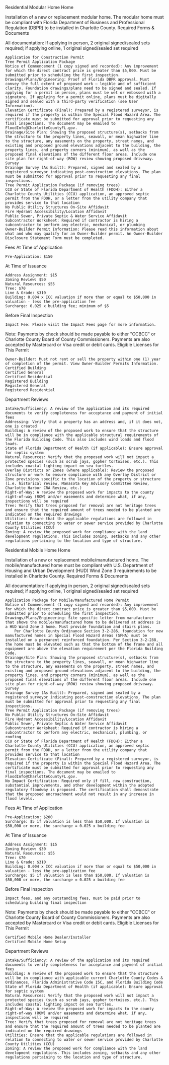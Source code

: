 Residential Modular Home
Home


Installation of a new or replacement modular home. The modular home must be compliant with Florida Department of Business and Professional Regulation (DBPR) to be installed in Charlotte County.
Required Forms & Documents

All documentation: If applying in person, 2 original signed/sealed sets required; if applying online, 1 original signed/sealed set required

    Application for Construction Permit 
    Tree Permit Application Package 
    Notice of Commencement (1 copy signed and recorded): Any improvement for which the direct contract price is greater than $5,000. Must be submitted prior to scheduling the first inspection.
    Drawings/Plans/Engineering: Proof of Florida DBPR approval. Must convey the full extent of proposed work – legible and of sufficient clarity. Foundation drawings/plans need to be signed and sealed. If applying for a permit in person, plans must be wet or embossed with a signature. If applying for a permit online, plans must be digitally signed and sealed with a third-party verification (see User Information).
    Elevation Certificate (Final): Prepared by a registered surveyor, is required if the property is within the Special Flood Hazard Area. The certificate must be submitted for approval prior to requesting any final inspections. The document may be emailed to FloodInfo@CharlotteCountyFL.gov.
    Drainage/Site Plan: Showing the proposed structure(s), setbacks from the structure to the property lines, seawall, or mean highwater line to the structure, any easements on the property, street names, and existing and proposed ground elevations adjacent to the building, the property lines, and property corners (minimum), as well as the proposed final elevations of the different floor areas. Include one site plan for right-of-way (ROW) review showing proposed driveway.
    Survey
    Drainage Survey (As Built): Prepared, signed and sealed by a registered surveyor indicating post-construction elevations. The plan must be submitted for approval prior to requesting any final inspections.
    Tree Permit Application Package (if removing trees)
    CCU or State of Florida Department of Health (FDOH): Either a Charlotte County Utilities (CCU) application, an approved septic permit from the FDOH, or a letter from the utility company that provides service to that location
    No Public Utility Structures On-Site Affidavit 
    Fire Hydrant Accessibility/Location Affidavit
    Public Sewer, Private Septic & Water Service Affidavit 
    Subcontractor Worksheet: Required if contractor is hiring a subcontractor to perform any electric, mechanical, or plumbing
    Owner-Builder Permit Information: Please read this information about what and who may qualify for an Owner-Builder permit. An Owner-Builder Disclosure Statement Form must be completed.

Fees
At Time of Application

    Pre-Application: $150

At Time of Issuance

    Address Assignment: $15
    Zoning Review: $50
    Natural Resources: $55
    Tree: $70
    Line & Grade: $310
    Building: 0.004 x ICC valuation if more than or equal to $50,000 in valuation - less the pre-application fee
    Surcharge: 0.025 x building fee; minimum of $5

Before Final Inspection

    Impact Fee: Please visit the Impact Fees page for more information.

Note: Payments by check should be made payable to either "CCBCC" or Charlotte County Board of County Commissioners. Payments are also accepted by Mastercard or Visa credit or debit cards.
Eligible Licenses for This Permit

    Owner-Builder: Must not rent or sell the property within one (1) year of completion of the permit. View Owner-Builder Permits Information.
    Certified Building
    Certified General
    Certified Residential
    Registered Building
    Registered General
    Registered Residential

Department Reviews

    Intake/Sufficiency: A review of the application and its required documents to verify completeness for acceptance and payment of initial fees
    Addressing: Verify that a property has an address and, if it does not, one is created
    Building: A review of the proposed work to ensure that the structure will be in compliance with the applicable structural requirements of the Florida Building Code. This also includes wind loads and flood loads.
    State of Florida Department of Health (if applicable): Ensure approval for septic system
    Natural Resources: Verify that the proposed work will not impact a protected species (such as scrub jays, gopher tortoises, etc.). This includes coastal lighting impact on sea turtles.
    Overlay Districts or Zones (where applicable): Review the proposed structure or work to ensure compliance with any Overlay District or Zone provisions specific to the location of the property or structure (i.e. historical review, Manasota Key Advisory Committee Review, Charlotte Harbor CRA Review, etc.)
    Right-of-Way: A review the proposed work for impacts to the county right-of-way (ROW) and/or easements and determine what, if any, inspections will be required
    Tree: Verify that trees proposed for removal are not heritage trees and ensure that the required amount of trees needed to be planted are indicated on the required drawings
    Utilities: Ensure that the applicable regulations are followed in relation to connecting to water or sewer service provided by Charlotte County Utilities (CCU)
    Zoning: A review the proposed work for compliance with the land development regulations. This includes zoning, setbacks and any other regulations pertaining to the location and type of structure.


Residential Mobile Home
Home


Installation of a new or replacement mobile/manufactured home. The mobile/manufactured home must be compliant with U.S. Department of Housing and Urban Development (HUD) Wind Zone 3 requirements to be installed in Charlotte County.
Required Forms & Documents

All documentation: If applying in person, 2 original signed/sealed sets required; if applying online, 1 original signed/sealed set required

    Application Package for Mobile/Manufactured Home Permit
    Notice of Commencement (1 copy signed and recorded): Any improvement for which the direct contract price is greater than $5,000. Must be submitted prior to scheduling the first inspection.
    Drawings/Plans/Engineering: Site specific letter from manufacturer that shows the mobile/manufactured home to be delivered at address is a HUD Wind Zone 3 home. Must provide foundation and stairs plans.
        Per Charlotte County Ordinance Section 3-2-286, foundation for new manufactured homes in Special Flood Hazard Areas (SFHA) must be installed on a permanent reinforced foundation. Per Section 3-2-288, the home must be elevated such as that the bottom of the frame and all equipment are above the elevation requirement per the Florida Building Code.
    Drainage/Site Plan: Showing the proposed structure(s), setbacks from the structure to the property lines, seawall, or mean highwater line to the structure, any easements on the property, street names, and existing and proposed ground elevations adjacent to the building, the property lines, and property corners (minimum), as well as the proposed final elevations of the different floor areas. Include one site plan for right-of-way (ROW) review showing proposed driveway.
    Survey
    Drainage Survey (As Built): Prepared, signed and sealed by a registered surveyor indicating post-construction elevations. The plan must be submitted for approval prior to requesting any final inspections.
    Tree Permit Application Package (if removing trees)
    No Public Utility Structures On-Site Affidavit 
    Fire Hydrant Accessibility/Location Affidavit
    Public Sewer, Private Septic & Water Service Affidavit
    Subcontractor Worksheet: Required if contractor is hiring a subcontractor to perform any electric, mechanical, plumbing, or roofing
    CCU or State of Florida Department of Health (FDOH): Either a Charlotte County Utilities (CCU) application, an approved septic permit from the FDOH, or a letter from the utility company that provides service to that location
    Elevation Certificate (Final): Prepared by a registered surveyor, is required if the property is within the Special Flood Hazard Area. The certificate must be submitted for approval prior to requesting any final inspections. The document may be emailed to FloodInfo@CharlotteCountyFL.gov.
    No Impact Certification: Required only if fill, new construction, substantial improvements, and other development within the adopted regulatory floodway is proposed. The certification shall demonstrate that the proposed encroachment would not result in any increase in flood levels.

Fees
At Time of Application

    Pre-Application: $200
    Surcharge: $5 if valuation is less than $50,000. If valuation is $50,000 or more, the surcharge = 0.025 x building fee

At Time of Issuance

    Address Assignment: $15
    Zoning Review: $30
    Natural Resources: $55
    Tree: $70
    Line & Grade: $310
    Building: 0.004 x ICC valuation if more than or equal to $50,000 in valuation - less the pre-application fee
    Surcharge: $5 if valuation is less than $50,000. If valuation is $50,000 or more, the surcharge = 0.025 x building fee

Before Final Inspection

    Impact fees, and any outstanding fees, must be paid prior to scheduling building final inspection

Note: Payments by check should be made payable to either "CCBCC" or Charlotte County Board of County Commissioners. Payments are also accepted by Mastercard or Visa credit or debit cards.
Eligible Licenses for This Permit

    Certified Mobile Home Dealer/Installer
    Certified Mobile Home Setup

Department Reviews

    Intake/Sufficiency: A review of the application and its required documents to verify completeness for acceptance and payment of initial fees
    Building: A review of the proposed work to ensure that the structure will be in compliance with applicable current Charlotte County Codes & Ordinances, Florida Administrative Code 15C, and Florida Building Code
    State of Florida Department of Health (if applicable): Ensure approval for septic system
    Natural Resources: Verify that the proposed work will not impact a protected species (such as scrub jays, gopher tortoises, etc.). This includes coastal lighting impact on sea turtles.
    Right-of-Way: A review the proposed work for impacts to the county right-of-way (ROW) and/or easements and determine what, if any, inspections will be required
    Tree: Verify that trees proposed for removal are not heritage trees and ensure that the required amount of trees needed to be planted are indicated on the required drawings
    Utilities: Ensure that the applicable regulations are followed in relation to connecting to water or sewer service provided by Charlotte County Utilities (CCU)
    Zoning: A review the proposed work for compliance with the land development regulations. This includes zoning, setbacks and any other regulations pertaining to the location and type of structure.
